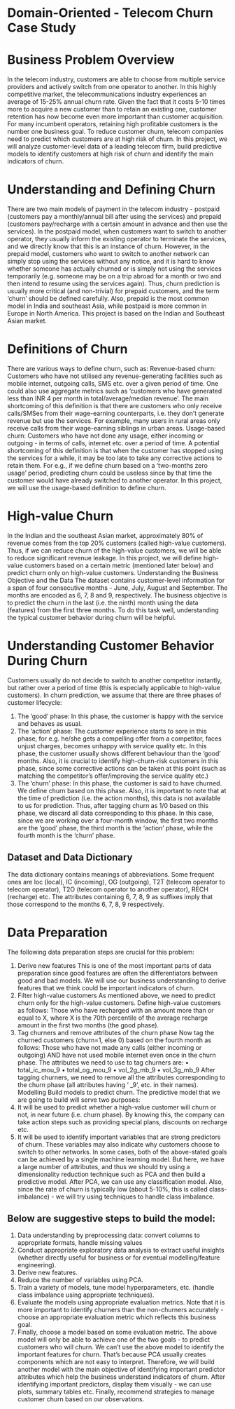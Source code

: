 # Domain-Oriented - Telecom Churn Case Study
# Business Problem Overview
In the telecom industry, customers are able to choose from multiple service providers and actively switch from one operator to another. In this highly competitive market, the telecommunications industry experiences an average of 15-25% annual churn rate. Given the fact that it costs 5-10 times more to acquire a new customer than to retain an existing one, customer retention has now become even more important than customer acquisition.
For many incumbent operators, retaining high profitable customers is the number one business goal.
To reduce customer churn, telecom companies need to predict which customers are at high risk of churn.
In this project, we will analyze customer-level data of a leading telecom firm, build predictive models to identify customers at high risk of churn and identify the main indicators of churn.
# Understanding and Defining Churn
There are two main models of payment in the telecom industry - postpaid (customers pay a monthly/annual bill after using the services) and prepaid (customers pay/recharge with a certain amount in advance and then use the services).
In the postpaid model, when customers want to switch to another operator, they usually inform the existing operator to terminate the services, and we directly know that this is an instance of churn.
However, in the prepaid model, customers who want to switch to another network can simply stop using the services without any notice, and it is hard to know whether someone has actually churned or is simply not using the services temporarily (e.g. someone may be on a trip abroad for a month or two and then intend to resume using the services again).
Thus, churn prediction is usually more critical (and non-trivial) for prepaid customers, and the term ‘churn’ should be defined carefully. Also, prepaid is the most common model in India and southeast Asia, while postpaid is more common in Europe in North America.
This project is based on the Indian and Southeast Asian market.
# Definitions of Churn
There are various ways to define churn, such as:
Revenue-based churn: Customers who have not utilised any revenue-generating facilities such as mobile internet, outgoing calls, SMS etc. over a given period of time. One could also use aggregate metrics such as ‘customers who have generated less than INR 4 per month in total/average/median revenue’.
The main shortcoming of this definition is that there are customers who only receive calls/SMSes from their wage-earning counterparts, i.e. they don’t generate revenue but use the services. For example, many users in rural areas only receive calls from their wage-earning siblings in urban areas.
Usage-based churn: Customers who have not done any usage, either incoming or outgoing - in terms of calls, internet etc. over a period of time.
A potential shortcoming of this definition is that when the customer has stopped using the services for a while, it may be too late to take any corrective actions to retain them. For e.g., if we define churn based on a ‘two-months zero usage’ period, predicting churn could be useless since by that time the customer would have already switched to another operator.
In this project, we will use the usage-based definition to define churn.
# High-value Churn
In the Indian and the southeast Asian market, approximately 80% of revenue comes from the top 20% customers (called high-value customers). Thus, if we can reduce churn of the high-value customers, we will be able to reduce significant revenue leakage.
In this project, we will define high-value customers based on a certain metric (mentioned later below) and predict churn only on high-value customers.
Understanding the Business Objective and the Data
The dataset contains customer-level information for a span of four consecutive months - June, July, August and September. The months are encoded as 6, 7, 8 and 9, respectively.
The business objective is to predict the churn in the last (i.e. the ninth) month using the data (features) from the first three months. To do this task well, understanding the typical customer behavior during churn will be helpful.
# Understanding Customer Behavior During Churn
Customers usually do not decide to switch to another competitor instantly, but rather over a period of time (this is especially applicable to high-value customers). In churn prediction, we assume that there are three phases of customer lifecycle:
1.	The ‘good’ phase: In this phase, the customer is happy with the service and behaves as usual.
2.	The ‘action’ phase: The customer experience starts to sore in this phase, for e.g. he/she gets a compelling offer from a competitor, faces unjust charges, becomes unhappy with service quality etc. In this phase, the customer usually shows different behaviour than the ‘good’ months. Also, it is crucial to identify high-churn-risk customers in this phase, since some corrective actions can be taken at this point (such as matching the competitor’s offer/improving the service quality etc.)
3.	The ‘churn’ phase: In this phase, the customer is said to have churned. We define churn based on this phase. Also, it is important to note that at the time of prediction (i.e. the action months), this data is not available to us for prediction. Thus, after tagging churn as 1/0 based on this phase, we discard all data corresponding to this phase.
In this case, since we are working over a four-month window, the first two months are the ‘good’ phase, the third month is the ‘action’ phase, while the fourth month is the ‘churn’ phase.
## Dataset and Data Dictionary 
The data dictionary contains meanings of abbreviations. Some frequent ones are loc (local), IC (incoming), OG (outgoing), T2T (telecom operator to telecom operator), T2O (telecom operator to another operator), RECH (recharge) etc.
The attributes containing 6, 7, 8, 9 as suffixes imply that those correspond to the months 6, 7, 8, 9 respectively.
# Data Preparation
The following data preparation steps are crucial for this problem:
1.	Derive new features This is one of the most important parts of data preparation since good features are often the differentiators between good and bad models. We will use our business understanding to derive features that we think could be important indicators of churn.
2.	Filter high-value customers As mentioned above, we need to predict churn only for the high-value customers. Define high-value customers as follows: Those who have recharged with an amount more than or equal to X, where X is the 70th percentile of the average recharge amount in the first two months (the good phase).
3.	Tag churners and remove attributes of the churn phase Now tag the churned customers (churn=1, else 0) based on the fourth month as follows: Those who have not made any calls (either incoming or outgoing) AND have not used mobile internet even once in the churn phase. The attributes we need to use to tag churners are:
•	total_ic_mou_9
•	total_og_mou_9
•	vol_2g_mb_9
•	vol_3g_mb_9
After tagging churners, we need to remove all the attributes corresponding to the churn phase (all attributes having ‘ _9’, etc. in their names).
Modelling
Build models to predict churn. The predictive model that we are going to build will serve two purposes:
1.	It will be used to predict whether a high-value customer will churn or not, in near future (i.e. churn phase). By knowing this, the company can take action steps such as providing special plans, discounts on recharge etc.
2.	It will be used to identify important variables that are strong predictors of churn. These variables may also indicate why customers choose to switch to other networks.
In some cases, both of the above-stated goals can be achieved by a single machine learning model. But here, we have a large number of attributes, and thus we should try using a dimensionality reduction technique such as PCA and then build a predictive model. After PCA, we can use any classification model.
Also, since the rate of churn is typically low (about 5-10%, this is called class-imbalance) - we will try using techniques to handle class imbalance.
## Below are suggestive steps to build the model:
1.	Data understanding by preprocessing data: convert columns to appropriate formats, handle missing values
2.	Conduct appropriate exploratory data analysis to extract useful insights (whether directly useful for business or for eventual modelling/feature engineering).
3.	Derive new features.
4.	Reduce the number of variables using PCA.
5.	Train a variety of models, tune model hyperparameters, etc. (handle class imbalance using appropriate techniques).
6.	Evaluate the models using appropriate evaluation metrics. Note that it is more important to identify churners than the non-churners accurately - choose an appropriate evaluation metric which reflects this business goal.
7.	Finally, choose a model based on some evaluation metric.
The above model will only be able to achieve one of the two goals - to predict customers who will churn. We can’t use the above model to identify the important features for churn. That’s because PCA usually creates components which are not easy to interpret.
Therefore, we will build another model with the main objective of identifying important predictor attributes which help the business understand indicators of churn. 
After identifying important predictors, display them visually - we can use plots, summary tables etc.
Finally, recommend strategies to manage customer churn based on our observations.

